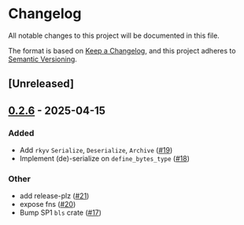 # Changelog

All notable changes to this project will be documented in this file.

The format is based on [Keep a Changelog](https://keepachangelog.com/en/1.0.0/),
and this project adheres to [Semantic Versioning](https://semver.org/spec/v2.0.0.html).

## [Unreleased]

## [0.2.6](https://github.com/succinctlabs/kzg-rs/compare/v0.2.5...v0.2.6) - 2025-04-15

### Added

- Add `rkyv` `Serialize`, `Deserialize`, `Archive` ([#19](https://github.com/succinctlabs/kzg-rs/pull/19))
- Implement (de)-serialize on `define_bytes_type` ([#18](https://github.com/succinctlabs/kzg-rs/pull/18))

### Other

- add release-plz ([#21](https://github.com/succinctlabs/kzg-rs/pull/21))
- expose fns ([#20](https://github.com/succinctlabs/kzg-rs/pull/20))
- Bump SP1 `bls` crate ([#17](https://github.com/succinctlabs/kzg-rs/pull/17))
